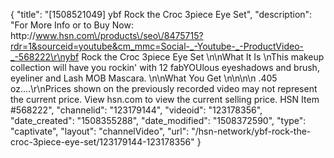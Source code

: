 {
    "title": "[1508521049] ybf Rock the Croc 3piece Eye Set",
    "description": "For More Info or to Buy Now: http:\/\/www.hsn.com\/products\/seo\/8475715?rdr=1&sourceid=youtube&cm_mmc=Social-_-Youtube-_-ProductVideo-_-568222\r\nybf Rock the Croc 3piece Eye Set \n\nWhat It Is \nThis makeup collection will have you rockin' with 12 fabYOUlous eyeshadows and brush, eyeliner and Lash MOB Mascara.  \n\nWhat You Get \n\n\n\n    .405 oz....\r\nPrices shown on the previously recorded video may not represent the current price.  View hsn.com to view the current selling price. HSN Item #568222",
    "channelid": "123179144",
    "videoid": "123178356",
    "date_created": "1508355288",
    "date_modified": "1508372590",
    "type": "captivate",
    "layout": "channelVideo",
    "url": "\/hsn-network\/ybf-rock-the-croc-3piece-eye-set\/123179144-123178356"
}